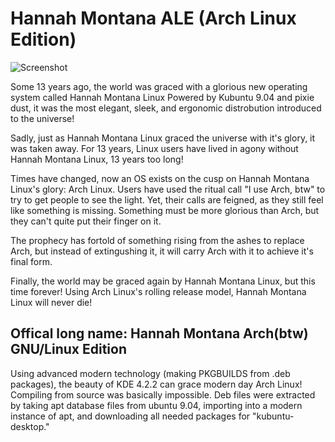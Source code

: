 # Hannah Montana ALE (Arch Linux Edition)
![Screenshot](https://raw.githubusercontent.com/ThePoorPilot/HannahMontana-ALE/main/Screenshot.png)

Some 13 years ago, the world was graced with a glorious new operating system called Hannah Montana Linux
Powered by Kubuntu 9.04 and pixie dust, it was the most elegant, sleek, and ergonomic distrobution introduced to the universe!

Sadly, just as Hannah Montana Linux graced the universe with it's glory, it was taken away. For 13 years, Linux users have lived in agony without Hannah Montana Linux, 13 years too long!

Times have changed, now an OS exists on the cusp on Hannah Montana Linux's glory: Arch Linux. Users have used the ritual call "I use Arch, btw" to try to get people to see the light. Yet, their calls are feigned, as they still feel like something is missing. Something must be more glorious than Arch, but they can't quite put their finger on it.

The prophecy has fortold of something rising from the ashes to replace Arch, but instead of extingushing it, it will carry Arch with it to achieve it's final form.

Finally, the world may be graced again by Hannah Montana Linux, but this time forever! Using Arch Linux's rolling release model, Hannah Montana Linux will never die!

## Offical long name: Hannah Montana Arch(btw) GNU/Linux Edition

Using advanced modern technology (making PKGBUILDS from .deb packages), the beauty of KDE 4.2.2 can grace modern day Arch Linux! Compiling from source was basically impossible. Deb files were extracted by taking apt database files from ubuntu 9.04, importing into a modern instance of apt, and downloading all needed packages for "kubuntu-desktop."
